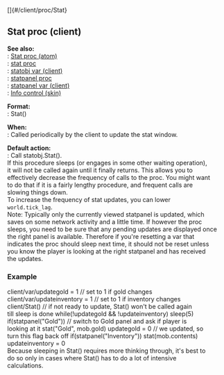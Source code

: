 []{#/client/proc/Stat}    
## Stat proc (client)    
**See also:**    
:   [Stat proc (atom)](/ref/atom/proc/Stat)    
:   [stat proc](/ref/proc/stat)    
:   [statobj var (client)](/ref/client/var/statobj)    
:   [statpanel proc](/ref/proc/statpanel)    
:   [statpanel var (client)](/ref/client/var/statpanel)    
:   [Info control (skin)](/ref/%7Bskin%7D/control/info)    
<!-- -->    
**Format:**    
:   Stat()    
<!-- -->    
**When:**    
:   Called periodically by the client to update the stat window.    
<!-- -->    
**Default action:**    
:   Call statobj.Stat().    
If this procedure sleeps (or engages in some other waiting operation),    
it will not be called again until it finally returns. This allows you to    
effectively decrease the frequency of calls to the proc. You might want    
to do that if it is a fairly lengthy procedure, and frequent calls are    
slowing things down.    
To increase the frequency of stat updates, you can lower    
`world.tick_lag`.    
Note: Typically only the currently viewed statpanel is updated, which    
saves on some network activity and a little time. If however the proc    
sleeps, you need to be sure that any pending updates are displayed once    
the right panel is available. Therefore if you\'re resetting a var that    
indicates the proc should sleep next time, it should not be reset unless    
you know the player is looking at the right statpanel and has received    
the updates.    
### Example    
client/var/updategold = 1 // set to 1 if gold changes    
client/var/updateinventory = 1 // set to 1 if inventory changes    
client/Stat() // if not ready to update, Stat() won\'t be called again    
till sleep is done while(!updategold && !updateinventory) sleep(5)    
if(statpanel(\"Gold\")) // switch to Gold panel and ask if player is    
looking at it stat(\"Gold\", mob.gold) updategold = 0 // we updated, so    
turn this flag back off if(statpanel(\"Inventory\")) stat(mob.contents)    
updateinventory = 0    
Because sleeping in Stat() requires more thinking through, it\'s best to    
do so only in cases where Stat() has to do a lot of intensive    
calculations.  